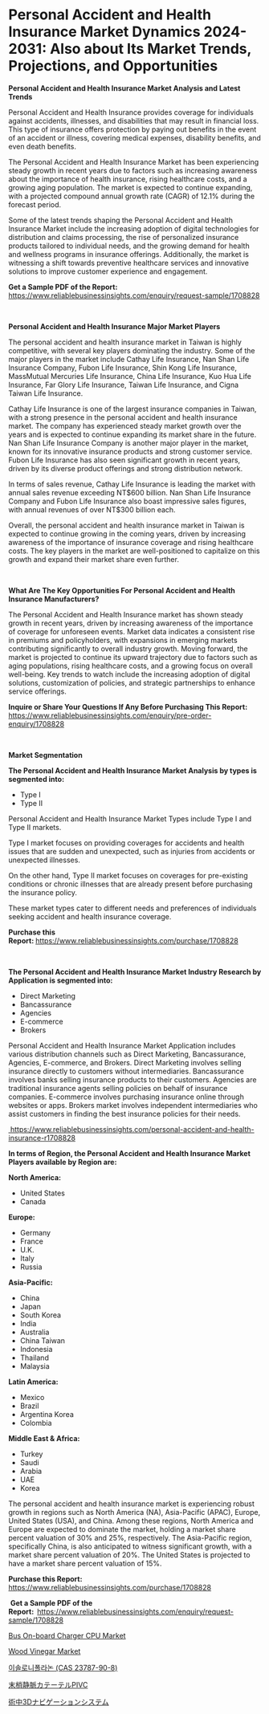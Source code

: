 <p><h1>Personal Accident and Health Insurance Market Dynamics 2024-2031: Also about Its Market Trends, Projections, and Opportunities</h1></p><p><strong>Personal Accident and Health Insurance Market Analysis and Latest Trends</strong></p>
<p><p>Personal Accident and Health Insurance provides coverage for individuals against accidents, illnesses, and disabilities that may result in financial loss. This type of insurance offers protection by paying out benefits in the event of an accident or illness, covering medical expenses, disability benefits, and even death benefits.</p><p>The Personal Accident and Health Insurance Market has been experiencing steady growth in recent years due to factors such as increasing awareness about the importance of health insurance, rising healthcare costs, and a growing aging population. The market is expected to continue expanding, with a projected compound annual growth rate (CAGR) of 12.1% during the forecast period.</p><p>Some of the latest trends shaping the Personal Accident and Health Insurance Market include the increasing adoption of digital technologies for distribution and claims processing, the rise of personalized insurance products tailored to individual needs, and the growing demand for health and wellness programs in insurance offerings. Additionally, the market is witnessing a shift towards preventive healthcare services and innovative solutions to improve customer experience and engagement.</p></p>
<p><strong>Get a Sample PDF of the Report:&nbsp;</strong> <a href="https://www.reliablebusinessinsights.com/enquiry/request-sample/1708828">https://www.reliablebusinessinsights.com/enquiry/request-sample/1708828</a></p>
<p>&nbsp;</p>
<p><strong>Personal Accident and Health Insurance Major Market Players</strong></p>
<p><p>The personal accident and health insurance market in Taiwan is highly competitive, with several key players dominating the industry. Some of the major players in the market include Cathay Life Insurance, Nan Shan Life Insurance Company, Fubon Life Insurance, Shin Kong Life Insurance, MassMutual Mercuries Life Insurance, China Life Insurance, Kuo Hua Life Insurance, Far Glory Life Insurance, Taiwan Life Insurance, and Cigna Taiwan Life Insurance.</p><p>Cathay Life Insurance is one of the largest insurance companies in Taiwan, with a strong presence in the personal accident and health insurance market. The company has experienced steady market growth over the years and is expected to continue expanding its market share in the future. Nan Shan Life Insurance Company is another major player in the market, known for its innovative insurance products and strong customer service. Fubon Life Insurance has also seen significant growth in recent years, driven by its diverse product offerings and strong distribution network.</p><p>In terms of sales revenue, Cathay Life Insurance is leading the market with annual sales revenue exceeding NT$600 billion. Nan Shan Life Insurance Company and Fubon Life Insurance also boast impressive sales figures, with annual revenues of over NT$300 billion each.</p><p>Overall, the personal accident and health insurance market in Taiwan is expected to continue growing in the coming years, driven by increasing awareness of the importance of insurance coverage and rising healthcare costs. The key players in the market are well-positioned to capitalize on this growth and expand their market share even further.</p></p>
<p>&nbsp;</p>
<p><strong>What Are The Key Opportunities For Personal Accident and Health Insurance Manufacturers?</strong></p>
<p><p>The Personal Accident and Health Insurance market has shown steady growth in recent years, driven by increasing awareness of the importance of coverage for unforeseen events. Market data indicates a consistent rise in premiums and policyholders, with expansions in emerging markets contributing significantly to overall industry growth. Moving forward, the market is projected to continue its upward trajectory due to factors such as aging populations, rising healthcare costs, and a growing focus on overall well-being. Key trends to watch include the increasing adoption of digital solutions, customization of policies, and strategic partnerships to enhance service offerings.</p></p>
<p><strong>Inquire or Share Your Questions If Any Before Purchasing This Report:</strong> <a href="https://www.reliablebusinessinsights.com/enquiry/pre-order-enquiry/1708828">https://www.reliablebusinessinsights.com/enquiry/pre-order-enquiry/1708828</a></p>
<p>&nbsp;</p>
<p><strong>Market Segmentation</strong></p>
<p><strong>The Personal Accident and Health Insurance Market Analysis by types is segmented into:</strong></p>
<p><ul><li>Type I</li><li>Type II</li></ul></p>
<p><p>Personal Accident and Health Insurance Market Types include Type I and Type II markets. </p><p>Type I market focuses on providing coverages for accidents and health issues that are sudden and unexpected, such as injuries from accidents or unexpected illnesses. </p><p>On the other hand, Type II market focuses on coverages for pre-existing conditions or chronic illnesses that are already present before purchasing the insurance policy.</p><p>These market types cater to different needs and preferences of individuals seeking accident and health insurance coverage.</p></p>
<p><strong>Purchase this Report:&nbsp;</strong><a href="https://www.reliablebusinessinsights.com/purchase/1708828">https://www.reliablebusinessinsights.com/purchase/1708828</a></p>
<p>&nbsp;</p>
<p><strong>The Personal Accident and Health Insurance Market Industry Research by Application is segmented into:</strong></p>
<p><ul><li>Direct Marketing</li><li>Bancassurance</li><li>Agencies</li><li>E-commerce</li><li>Brokers</li></ul></p>
<p><p>Personal Accident and Health Insurance Market Application includes various distribution channels such as Direct Marketing, Bancassurance, Agencies, E-commerce, and Brokers. Direct Marketing involves selling insurance directly to customers without intermediaries. Bancassurance involves banks selling insurance products to their customers. Agencies are traditional insurance agents selling policies on behalf of insurance companies. E-commerce involves purchasing insurance online through websites or apps. Brokers market involves independent intermediaries who assist customers in finding the best insurance policies for their needs.</p></p>
<p><a href="https://www.reliablebusinessinsights.com/personal-accident-and-health-insurance-r1708828">&nbsp;https://www.reliablebusinessinsights.com/personal-accident-and-health-insurance-r1708828</a></p>
<p><strong>In terms of Region, the Personal Accident and Health Insurance Market Players available by Region are:</strong></p>
<p>
    <p> <strong> North America: </strong>
        <ul>
            <li>United States</li>
            <li>Canada</li>
        </ul>
        </p> 
    <p> <strong> Europe: </strong>
        <ul>
            <li>Germany</li>
            <li>France</li>
            <li>U.K.</li>
            <li>Italy</li>
            <li>Russia</li>
        </ul>
        </p> 
    <p> <strong> Asia-Pacific: </strong>
        <ul>
            <li>China</li>
            <li>Japan</li>
            <li>South Korea</li>
            <li>India</li>
            <li>Australia</li>
            <li>China Taiwan</li>
            <li>Indonesia</li>
            <li>Thailand</li>
            <li>Malaysia</li>
        </ul>
        </p> 
    <p> <strong> Latin America: </strong>
        <ul>
            <li>Mexico</li>
            <li>Brazil</li>
            <li>Argentina Korea</li>
            <li>Colombia</li>
        </ul>
        </p> 
    <p> <strong> Middle East & Africa: </strong>
        <ul>
            <li>Turkey</li>
            <li>Saudi</li>
            <li>Arabia</li>
            <li>UAE</li>
            <li>Korea</li>
        </ul>
    </p>
    </p>
<p><p>The personal accident and health insurance market is experiencing robust growth in regions such as North America (NA), Asia-Pacific (APAC), Europe, United States (USA), and China. Among these regions, North America and Europe are expected to dominate the market, holding a market share percent valuation of 30% and 25%, respectively. The Asia-Pacific region, specifically China, is also anticipated to witness significant growth, with a market share percent valuation of 20%. The United States is projected to have a market share percent valuation of 15%.</p></p>
<p><strong>Purchase this Report: </strong><a href="https://www.reliablebusinessinsights.com/purchase/1708828">https://www.reliablebusinessinsights.com/purchase/1708828</a></p>
<p>&nbsp;<strong>Get a Sample PDF of the Report:&nbsp;&nbsp;</strong><a href="https://www.reliablebusinessinsights.com/enquiry/request-sample/1708828">https://www.reliablebusinessinsights.com/enquiry/request-sample/1708828</a></p>
<p><strong></strong></p>
<p><p><a href="https://github.com/pjcfca/Market-Research-Report-List-3/blob/main/bus-on-board-charger-cpu-market.md">Bus On-board Charger CPU Market</a></p><p><a href="https://issuu.com/reportprime-2/docs/wood-vinegar-market-size-2030.pptx">Wood Vinegar Market</a></p><p><a href="https://github.com/langcat852024/Market-Research-Report-List-1/blob/main/7142424109985.md">이솔로니폴라논 (CAS 23787-90-8)</a></p><p><a href="https://github.com/RudyBoyer2017/Market-Research-Report-List-1/blob/main/6044124125625.md">末梢静脈カテーテルPIVC</a></p><p><a href="https://github.com/BrionnaBoyle/Market-Research-Report-List-1/blob/main/9520209125626.md">術中3Dナビゲーションシステム</a></p></p>